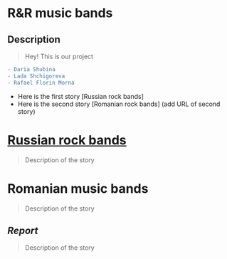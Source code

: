# R&R music bands 
## Description
> Hey! This is our project



```diff
- Daria Shubina
- Lada Shchigoreva
- Rafael Florin Morna
```




* Here is the first story [Russian rock bands]
* Here is the second story [Romanian rock bands] (add URL of second story)

# [Russian rock bands](https://melody-data.github.io/stories/published_stories/story_1685630421.646025.html)
>Description of the story

# Romanian music bands
>Description of the story

## ***Report***
>Description of the story 
